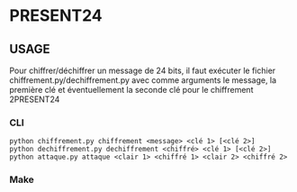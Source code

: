 # PRESENT24

## USAGE

Pour chiffrer/déchiffrer un message de 24 bits, il faut exécuter le fichier chiffrement.py/dechiffrement.py avec comme arguments le message, la première clé et éventuellement la seconde clé pour le chiffrement 2PRESENT24

### CLI

    python chiffrement.py chiffrement <message> <clé 1> [<clé 2>]
    python dechiffrement.py dechiffrement <chiffré> <clé 1> [<clé 2>]
    python attaque.py attaque <clair 1> <chiffré 1> <clair 2> <chiffré 2>

### Make
